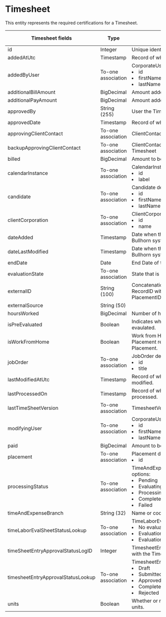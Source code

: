 # Timesheet

This entity represents the required certifications for a Timesheet.




<table>
    <colgroup>
        <col width="20%" />
        <col width="20%" />
        <col width="20%" />
        <col width="20%" />
        <col width="20%" />
    </colgroup>
    <thead>
        <tr class="header">
            <th>Timesheet fields</th>
            <th>Type</th>
            <th>Description</th>
            <th>Not null</th>
            <th>Read-only</th>
        </tr>
    </thead>
    <tbody>
        <tr class="even">
            <td>id</td>
            <td>Integer</td>
            <td>Unique identifier for this entity.</td>
            <td>X</td>
            <td>X</td>
        </tr>
        <tr class="odd">
            <td>addedAtUtc</td>
            <td>Timestamp</td>
            <td>Record of when Timesheet was created.</td>
            <td>X</td>
            <td>X</td>
        </tr>
        <tr class="even">
            <td>addedByUser</td>
            <td>To-one association</td>
            <td>CorporateUser default fields: 
                <li>id</li>
                <li>firstName</li>
                <li>lastName</li>
            </td>
            <td>X</td>
            <td>X</td>
        </tr>
        <tr class="odd">
            <td>additionalBillAmount</td>
            <td>BigDecimal</td>
            <td>Amount added to be billed.</td>
            <td></td>
            <td>X</td>
        </tr>
        <tr class="even">
            <td>additionalPayAmount</td>
            <td>BigDecimal</td>
            <td>Amount added to be paid.</td>
            <td></td>
            <td>X</td>
        </tr>
        <tr class="odd">
            <td>approvedBy</td>
            <td>String (255)</td>
            <td>User the Timesheet was approved by.</td>
            <td></td>
            <td></td>
        </tr>
        <tr class="even">
            <td>approvedDate</td>
            <td>Timestamp</td>
            <td>Record of when Timesheet was approved.</td>
            <td></td>
            <td></td>
        </tr>
        <tr class="odd">
            <td>approvingClientContact</td>
            <td>To-one association</td>
            <td>ClientContact of the approver of the Timesheet</td>
            <td></td>
            <td>X</td>
        </tr>
        <tr class="even">
            <td>backupApprovingClientContact</td>
            <td>To-one association</td>
            <td>ClientContact of the back up approver of the Timesheet</td>
            <td></td>
            <td>X</td>
        </tr>
        <tr class="odd">
            <td>billed</td>
            <td>BigDecimal</td>
            <td>Amount to be billed.</td>
            <td>X</td>
            <td>X</td>
        </tr>
        <tr class="even">
            <td>calendarInstance</td>
            <td>To-one association</td>
            <td>CalendarInstance default fields: 
                <li>id</li>
                <li>label</li>
            </td>
            <td>X</td>
            <td>X</td>
        </tr>
        <tr class="odd">
            <td>candidate</td>
            <td>To-one association</td>
            <td>Candidate default fields: 
                <li>id</li>
                <li>firstName</li>
                <li>lastName</li>
            </td>
            <td>X</td>
            <td>X</td>
        </tr>
        <tr class="even">
            <td>clientCorporation</td>
            <td>To-one association</td>
            <td>ClientCorporation default fields: 
                <li>id</li>
                <li>name</li>
            </td>
            <td>X</td>
            <td>X</td>
        </tr>
        <tr class="odd">
            <td>dateAdded</td>
            <td>Timestamp</td>
            <td>Date when this record was created in the Bullhorn system.</td>
            <td>X</td>
            <td>X</td>
        </tr>
        <tr class="even">
            <td>dateLastModified</td>
            <td>Timestamp</td>
            <td>Date when this record was last modified in the Bullhorn system.</td>
            <td></td>
            <td>X</td>
        </tr>
        <tr class="odd">
            <td>endDate</td>
            <td>Date</td>
            <td>End Date of the Timesheet Period.</td>
            <td></td>
            <td>X</td>
        </tr>
        <tr class="even">
            <td>evaluationState</td>
            <td>To-one association</td>
            <td>State that is used for evaluating the Timesheet.</td>
            <td></td>
            <td></td>
        </tr>
        <tr class="odd">
            <td>externalID</td>
            <td>String (100)</td>
            <td>Concatenation of BTE TimeHistory EmplNames RecordID with and underscore and PlacementID.</td>
            <td></td>
            <td></td>
        </tr>
        <tr class="even">
            <td>externalSource</td>
            <td>String (50)</td>
            <td></td>
            <td></td>
            <td></td>
        </tr>
        <tr class="odd">
            <td>hoursWorked</td>
            <td>BigDecimal</td>
            <td>Number of hours worked.</td>
            <td></td>
            <td>X</td>
        </tr>
        <tr class="even">
            <td>isPreEvaluated</td>
            <td>Boolean</td>
            <td>Indicates whether the Timesheet has been pre-evaulated.</td>
            <td></td>
            <td></td>
        </tr>
        <tr class="odd">
            <td>isWorkFromHome</td>
            <td>Boolean</td>
            <td>Work from Home sourced from the associated Placement record. Can be changed if not set on Placement.</td>
            <td></td>
            <td></td>
        </tr>
        <tr class="even">
            <td>jobOrder</td>
            <td>To-one association</td>
            <td>JobOrder default fields: 
                <li>id</li>
                <li>title</li>
            </td>
            <td>X</td>
            <td>X</td>
        </tr>
        <tr class="odd">
            <td>lastModifiedAtUtc</td>
            <td>Timestamp</td>
            <td>Record of when Timesheet was most recently modified.</td>
            <td>X</td>
            <td>X</td>
        </tr>
        <tr class="even">
            <td>lastProcessedOn</td>
            <td>Timestamp</td>
            <td>Record of when Timesheet was most recently processed.</td>
            <td></td>
            <td></td>
        </tr>
        <tr class="odd">
            <td>lastTimeSheetVersion</td>
            <td>To-one association</td>
            <td>TimesheetVersion</td>
            <td>X</td>
            <td></td>
        </tr>
        <tr class="even">
            <td>modifyingUser</td>
            <td>To-one association</td>
            <td>CorporateUser default fields: 
                <li>id</li>
                <li>firstName</li>
                <li>lastName</li>
            </td>
            <td>X</td>
            <td>X</td>
        </tr>
        <tr class="odd">
            <td>paid</td>
            <td>BigDecimal</td>
            <td>Amount to be paid.</td>
            <td>X</td>
            <td>X</td>
        </tr>
        <tr class="even">
            <td>placement</td>
            <td>To-one association</td>
            <td>Placement default fields: 
                <li>id</li>
            </td>
            <td>X</td>
            <td>X</td>
        </tr>
        <tr class="odd">
            <td>processingStatus</td>
            <td>To-one association</td>
            <td>TimeAndExpenseSheetProcessingStatusLookup options:
                <li>Pending</li>
                <li>Evaluating</li>
                <li>Processing</li>
                <li>Completed</li>
                <li>Failed</li>
            </td>
            <td></td>
            <td></td>
        </tr>
        <tr class="even">
            <td>timeAndExpenseBranch</td>
            <td>String (32)</td>
            <td>Name or code of the time and expense branch.</td>
            <td></td>
            <td></td>
        </tr>
        <tr class="odd">
            <td>timeLaborEvalSheetStatusLookup</td>
            <td>To-one association</td>
            <td>TimeLaborEvalSheetStatusLookup options: 
                <li>No evaluation required</li>
                <li>Evaluation required</li>
                <li>Evaluation failed</li>
            </td>
            <td>X</td>
            <td>X</td>
        </tr>
        <tr class="even">
            <td>timeSheetEntryApprovalStatusLogID</td>
            <td>Integer</td>
            <td>TimesheetEntryApprovalStatusLog associated with the Timesheet.</td>
            <td></td>
            <td></td>
        </tr>
        <tr class="odd">
            <td>timesheetEntryApprovalStatusLookup</td>
            <td>To-one association</td>
            <td>TimesheetEntryApprovalStatusLookup options: 
                <li>Draft</li>
                <li>Submitted</li>
                <li>Approved</li>
                <li>Completed</li>
                <li>Rejected </li>
            </td>
            <td>X</td>
            <td>X</td>
        </tr>
        <tr class="even">
            <td>units</td>
            <td>Boolean</td>
            <td>Whether or not this Timesheet is measured in units.</td>
            <td></td>
            <td>X</td>
        </tr>
    </tbody>
</table>
